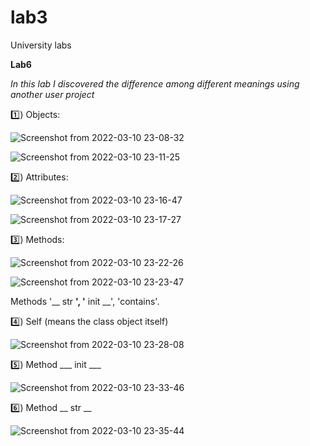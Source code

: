 # lab3
University labs


**Lab6**

*In this lab I discovered the difference among different meanings using another user project*

1️⃣) Objects:

![Screenshot from 2022-03-10 23-08-32](https://user-images.githubusercontent.com/92577132/157736945-f513f894-552b-4677-a2df-54cab641487b.png)

![Screenshot from 2022-03-10 23-11-25](https://user-images.githubusercontent.com/92577132/157737337-8739d3f3-18d7-43d2-9e6a-8306968a9d9f.png)


2️⃣) Attributes:

![Screenshot from 2022-03-10 23-16-47](https://user-images.githubusercontent.com/92577132/157738176-2b58b71b-0c86-4140-b48e-819fe1022b53.png)

![Screenshot from 2022-03-10 23-17-27](https://user-images.githubusercontent.com/92577132/157738267-9531d92b-39f0-4634-85cb-ddd8df6416f3.png)


3️⃣) Methods:

![Screenshot from 2022-03-10 23-22-26](https://user-images.githubusercontent.com/92577132/157738931-6ea3b96a-a9b2-460b-9d65-545b35a34ccd.png)


![Screenshot from 2022-03-10 23-23-47](https://user-images.githubusercontent.com/92577132/157739159-6ac8d21e-0091-4cb5-8915-712e1b7b0af1.png)

Methods '__ str __', '__ init __', 'contains'.

4️⃣) Self (means the class object itself)

![Screenshot from 2022-03-10 23-28-08](https://user-images.githubusercontent.com/92577132/157739864-7158ddf9-86b6-4070-92c1-d4d2d4f6cbe4.png)

5️⃣) Method ___ init ___

![Screenshot from 2022-03-10 23-33-46](https://user-images.githubusercontent.com/92577132/157740688-b5d96bcc-9c6b-488f-95b9-f01f143705a3.png)

6️⃣) Method __ str __

![Screenshot from 2022-03-10 23-35-44](https://user-images.githubusercontent.com/92577132/157741087-7cac3a9d-473e-454e-8ee0-97c81f86101d.png)


